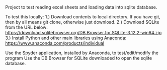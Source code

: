 Project to test reading excel sheets and loading data into sqlite database.

To test this locally:
1.) Download contents to local directory.
    If you have git, then by all means git clone, otherwise just download.
2.) Download SQLite from the URL below:
    https://download.sqlitebrowser.org/DB.Browser.for.SQLite-3.12.2-win64.zip
3.) Install Python and other main libraries using Anaconda:
    https://www.anaconda.com/products/individual

Use the Spyder application, installed by Anaconda, to test/edit/modify the program
Use the DB Browser for SQLite downloaded to open the sqlite database.
